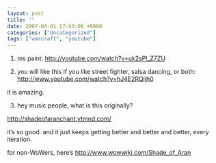 ```yaml
---
layout: post
title: ""
date: 2007-04-01 17:43:00 +0000
categories: ["Uncategorized"]
tags: ["warcraft", "youtube"]
---
```


1. ms paint: http://youtube.com/watch?v=uk2sPl_Z7ZU

2. you will like this if you like street fighter, salsa dancing, or both: http://www.youtube.com/watch?v=hJ4E2RQijh0

it is amazing.

3. hey music people, what is this originally?

http://shadeofaranchant.ytmnd.com/

it’s so good. and it just keeps getting better and better and better, every iteration.

for non-WoWers, here’s http://www.wowwiki.com/Shade_of_Aran